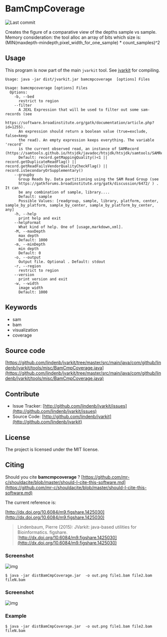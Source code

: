 # BamCmpCoverage

![Last commit](https://img.shields.io/github/last-commit/lindenb/jvarkit.png)

Creates the figure of a comparative view of the depths sample vs sample. Memory consideration: the tool alloc an array of bits which size is: (MIN(maxdepth-mindepth,pixel_width_for_one_sample) * count_samples)^2


## Usage


This program is now part of the main `jvarkit` tool. See [jvarkit](JvarkitCentral.md) for compiling.


```
Usage: java -jar dist/jvarkit.jar bamcmpcoverage  [options] Files

Usage: bamcmpcoverage [options] Files
  Options:
    -b, --bed
      restrict to region
    --filter
      A JEXL Expression that will be used to filter out some sam-records (see 
      https://software.broadinstitute.org/gatk/documentation/article.php?id=1255). 
      An expression should return a boolean value (true=exclude, false=keep 
      the read). An empty expression keeps everything. The variable 'record' 
      is the current observed read, an instance of SAMRecord (https://samtools.github.io/htsjdk/javadoc/htsjdk/htsjdk/samtools/SAMRecord.html).
      Default: record.getMappingQuality()<1 || record.getDuplicateReadFlag() || record.getReadFailsVendorQualityCheckFlag() || record.isSecondaryOrSupplementary()
    --groupby
      Group Reads by. Data partitioning using the SAM Read Group (see 
      https://gatkforums.broadinstitute.org/gatk/discussion/6472/ ) . It can 
      be any combination of sample, library....
      Default: sample
      Possible Values: [readgroup, sample, library, platform, center, sample_by_platform, sample_by_center, sample_by_platform_by_center, any]
    -h, --help
      print help and exit
    --helpFormat
      What kind of help. One of [usage,markdown,xml].
    -M, --maxDepth
      max depth
      Default: 1000
    -m, --minDepth
      min depth
      Default: 0
    -o, --output
      Output file. Optional . Default: stdout
    -r, --region
      restrict to region
    --version
      print version and exit
    -w, --width
      image width
      Default: 1000

```


## Keywords

 * sam
 * bam
 * visualization
 * coverage


## Source code 

[https://github.com/lindenb/jvarkit/tree/master/src/main/java/com/github/lindenb/jvarkit/tools/misc/BamCmpCoverage.java](https://github.com/lindenb/jvarkit/tree/master/src/main/java/com/github/lindenb/jvarkit/tools/misc/BamCmpCoverage.java)


## Contribute

- Issue Tracker: [http://github.com/lindenb/jvarkit/issues](http://github.com/lindenb/jvarkit/issues)
- Source Code: [http://github.com/lindenb/jvarkit](http://github.com/lindenb/jvarkit)

## License

The project is licensed under the MIT license.

## Citing

Should you cite **bamcmpcoverage** ? [https://github.com/mr-c/shouldacite/blob/master/should-I-cite-this-software.md](https://github.com/mr-c/shouldacite/blob/master/should-I-cite-this-software.md)

The current reference is:

[http://dx.doi.org/10.6084/m9.figshare.1425030](http://dx.doi.org/10.6084/m9.figshare.1425030)

> Lindenbaum, Pierre (2015): JVarkit: java-based utilities for Bioinformatics. figshare.
> [http://dx.doi.org/10.6084/m9.figshare.1425030](http://dx.doi.org/10.6084/m9.figshare.1425030)





### Screenshot

![img](https://pbs.twimg.com/media/B3in9wrIAAElLz8.jpg)


```
$ java -jar distBamCmpCoverage.jar  -o out.png file1.bam file2.bam fileN.bam
```






### Screenshot

![img](https://pbs.twimg.com/media/B3in9wrIAAElLz8.jpg)

### Example

```
$ java -jar distBamCmpCoverage.jar  -o out.png file1.bam file2.bam fileN.bam
```



